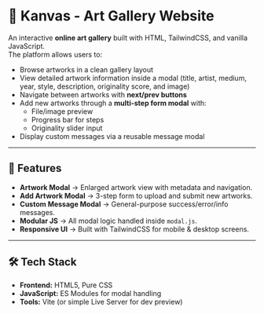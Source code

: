 # 🎨 Kanvas - Art Gallery Website

An interactive **online art gallery** built with HTML, TailwindCSS, and vanilla JavaScript.  
The platform allows users to:

- Browse artworks in a clean gallery layout  
- View detailed artwork information inside a modal (title, artist, medium, year, style, description, originality score, and image)  
- Navigate between artworks with **next/prev buttons**  
- Add new artworks through a **multi-step form modal** with:  
  - File/image preview  
  - Progress bar for steps  
  - Originality slider input  
- Display custom messages via a reusable message modal  

---

## 🚀 Features

- **Artwork Modal** → Enlarged artwork view with metadata and navigation.  
- **Add Artwork Modal** → 3-step form to upload and submit new artworks.  
- **Custom Message Modal** → General-purpose success/error/info messages.  
- **Modular JS** → All modal logic handled inside `modal.js`.  
- **Responsive UI** → Built with TailwindCSS for mobile & desktop screens.  

---

## 🛠️ Tech Stack

- **Frontend:** HTML5, Pure CSS  
- **JavaScript:** ES Modules for modal handling  
- **Tools:** Vite (or simple Live Server for dev preview)
 